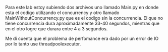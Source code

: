 Para este lab estoy subiendo dos archivos uno llamado Main.py en donde esta el codigo utilizando el concurrency y otro llamado MainWithoutConcurrency.py que es el codigo sin la concurrencia. 
El que no tiene concurrencia dura aproximadamente 33-40 segundos, mientras que en el otro logre que durara entre 4 a 3 segundos. 

Me di cuenta que el problema de perfomance era dado por un error de IO por lo tanto use threadpoolexecutor. 
